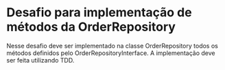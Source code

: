 # Desafio para implementação de métodos da OrderRepository

Nesse desafio deve ser implementado na classe OrderRepository todos os métodos definidos pelo OrderRepositoryInterface.
A implementação deve ser feita utilizando TDD.
